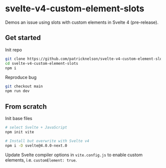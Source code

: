 # svelte-v4-custom-element-slots

Demos an issue using slots with custom elements in Svelte 4 (pre-release).


## Get started

Init repo

```bash
git clone https://github.com/patricknelson/svelte-v4-custom-element-slots.git
cd svelte-v4-custom-element-slots
npm i
```

Reproduce bug

```bash
git checkout main
npm run dev
```


## From scratch

Init base files

```bash
# select Svelte + JavaScript
npm init vite

# Install but overwrite with Svelte v4
npm i -D svelte@4.0.0-next.0
```

Update Svelte compiler options in `vite.config.js` to enable custom elements, i.e. `customElement: true`.
